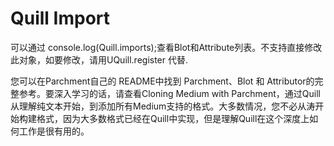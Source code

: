 # Quill Import

可以通过 console.log(Quill.imports);查看Blot和Attribute列表。不支持直接修改此对象，如要修改，请用UQuill.register 代替.

您可以在Parchment自己的 README中找到 Parchment、Blot 和 Attributor的完整参考。要深入学习的话，请查看Cloning Medium with Parchment，通过Quill从理解纯文本开始，到添加所有Medium支持的格式。大多数情况，您不必从涛开始构建格式，因为大多数格式已经在Quill中实现，但是理解Quill在这个深度上如何工作是很有用的。
